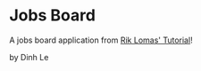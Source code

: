 # Jobs Board

A jobs board application from [Rik Lomas' Tutorial](https://medium.com/@riklomas/how-to-create-a-simple-jobs-board-in-ruby-on-rails-even-if-youve-never-coded-before-9b296c4df483)!

by Dinh Le
